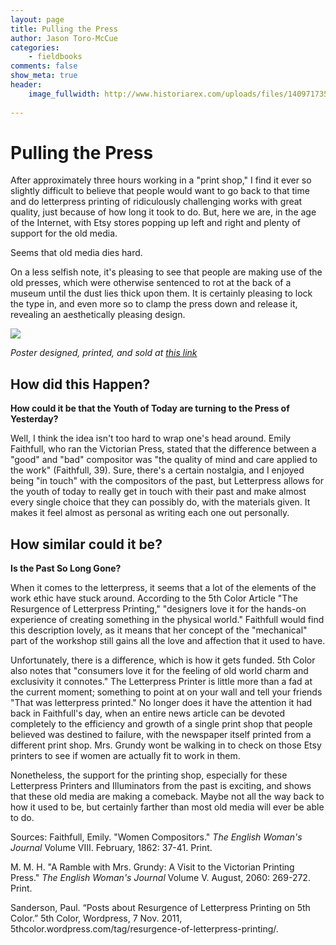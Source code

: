 ```yaml
---
layout: page  
title: Pulling the Press  
author: Jason Toro-McCue  
categories:  
    - fieldbooks
comments: false  
show_meta: true
header:
    image_fullwidth: http://www.historiarex.com/uploads/files/1409717354.jpg  
    
---
```


# Pulling the Press

After approximately three hours working in a "print shop," I find it ever so slightly difficult to believe that people would want to go back to that time and do letterpress printing of ridiculously challenging works with great quality, just because of how long it took to do. But, here we are, in the age of the Internet, with Etsy stores popping up left and right and plenty of support for the old media.

Seems that old media dies hard.

On a less selfish note, it's pleasing to see that people are making use of the old presses, which were otherwise sentenced to rot at the back of a museum until the dust lies thick upon them. It is certainly pleasing to lock the type in, and even more so to clamp the press down and release it, revealing an aesthetically pleasing design.

![](https://img0.etsystatic.com/028/1/8663297/il_340x270.512892374_g20o.jpg)

*Poster designed, printed, and sold at* [*this link*](https://www.etsy.com/listing/165760966/complete-utter-bollocks-a3-letterpress?ga_order=most_relevant&ga_search_type=all&ga_view_type=gallery&ga_search_query=Complete%20&%20Utter%20Bollocks&ref=sr_gallery-1-1)

## How did this Happen?

**How could it be that the Youth of Today are turning to the Press of Yesterday?**

Well, I think the idea isn't too hard to wrap one's head around. Emily Faithfull, who ran the Victorian Press, stated that the difference between a "good" and "bad" compositor was "the quality of mind and care applied to the work" (Faithfull, 39). Sure, there's a certain nostalgia, and I enjoyed being "in touch" with the compositors of the past, but Letterpress allows for the youth of today to really get in touch with their past and make almost every single choice that they can possibly do, with the materials given. It makes it feel almost as personal as writing each one out personally.

## How similar could it be?

**Is the Past So Long Gone?**

When it comes to the letterpress, it seems that a lot of the elements of the work ethic have stuck around. According to the 5th Color Article "The Resurgence of Letterpress Printing," "designers love it for the hands-on experience of creating something in the physical world." Faithfull would find this description lovely, as it means that her concept of the "mechanical" part of the workshop still gains all the love and affection that it used to have.  

Unfortunately, there is a difference, which is how it gets funded. 5th Color also notes that "consumers love it for the feeling of old world charm and exclusivity it connotes." The Letterpress Printer is little more than a fad at the current moment; something to point at on your wall and tell your friends "That was letterpress printed." No longer does it have the attention it had back in Faithfull's day, when an entire news article can be devoted completely to the efficiency and growth of a single print shop that people believed was destined to failure, with the newspaper itself printed from a different print shop. Mrs. Grundy wont be walking in to check on those Etsy printers to see if women are actually fit to work in them.  

Nonetheless, the support for the printing shop, especially for these Letterpress Printers and Illuminators from the past is exciting, and shows that these old media are making a comeback. Maybe not all the way back to how it used to be, but certainly farther than most old media will ever be able to do.

Sources:
Faithfull, Emily. "Women Compositors." *The English Woman's Journal* Volume VIII. February, 1862: 37-41. Print.

M. M. H. "A Ramble with Mrs. Grundy: A Visit to the Victorian Printing Press." *The English Woman's Journal* Volume V. August, 2060: 269-272. Print.

Sanderson, Paul. “Posts about Resurgence of Letterpress Printing on 5th Color.” 5th Color, Wordpress, 7 Nov. 2011, 5thcolor.wordpress.com/tag/resurgence-of-letterpress-printing/.

